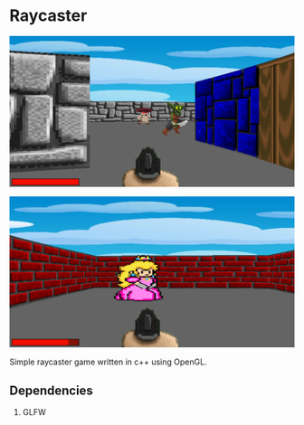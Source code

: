 # Raycaster
![Raycaster](/res/Raycaster.png)

![Princess](/res/Princess.png)

Simple raycaster game written in c++ using OpenGL.

## Dependencies

1. GLFW